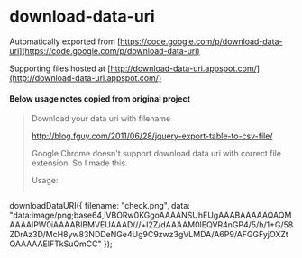 download-data-uri
=================

Automatically exported from [https://code.google.com/p/download-data-uri](https://code.google.com/p/download-data-uri)

Supporting files hosted at [http://download-data-uri.appspot.com/](http://download-data-uri.appspot.com/)



#### Below usage notes copied from original project


> Download your data uri with filename
> 
> http://blog.fguy.com/2011/06/28/jquery-export-table-to-csv-file/
> 
> Google Chrome doesn't support download data uri with correct file extension. So I made this.
> 
> Usage: 
> 
> ```javascript
downloadDataURI({ filename: "check.png", data: "data:image/png;base64,iVBORw0KGgoAAAANSUhEUgAAABAAAAAQAQMAAAAlPW0iAAAABlBMVEUAAAD///+l2Z/dAAAAM0lEQVR4nGP4/5/h/1+G/58ZDrAz3D/McH8yw83NDDeNGe4Ug9C9zwz3gVLMDA/A6P9/AFGGFyjOXZtQAAAAAElFTkSuQmCC" });
```
